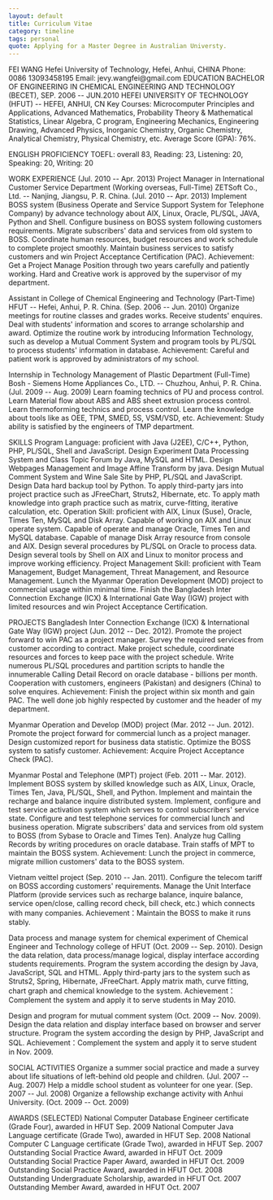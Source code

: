 ```yaml
---
layout: default
title: Curriculum Vitae
category: timeline
tags: personal
quote: Applying for a Master Degree in Australian Universty.
---
```

<p>
FEI WANG
Hefei University of Technology, Hefei, Anhui, CHINA
Phone: 0086 13093458195 Email: jevy.wangfei@gmail.com
EDUCATION
BACHELOR OF ENGINEERING IN CHEMICAL ENGINEERING AND TECHNOLOGY (BECET), SEP. 2006 -- JUN.2010
HEFEI UNIVERSITY OF TECHNOLOGY (HFUT) -- HEFEI, ANHUI, CN
 Key Courses: Microcomputer Principles and Applications, Advanced Mathematics, Probability Theory & Mathematical Statistics, Linear Algebra, C program, Engineering Mechanics, Engineering Drawing, Advanced Physics, Inorganic Chemistry, Organic Chemistry, Analytical Chemistry, Physical Chemistry, etc.
 Average Score (GPA): 76%. 

ENGLISH PROFICIENCY
TOEFL: overall 83, Reading: 23, Listening: 20, Speaking: 20, Writing: 20

WORK EXPERIENCE (Jul. 2010 -- Apr. 2013)
Project Manager in International Customer Service Department (Working overseas, Full-Time)
ZETSoft Co., Ltd. -- Nanjing, Jiangsu, P. R. China. (Jul. 2010 -- Apr. 2013)
Implement BOSS system (Business Operate and Service Support System for Telephone Company) by advance technology about AIX, Linux, Oracle, PL/SQL, JAVA, Python and Shell.
Configure business on BOSS system following customers requirements.
Migrate subscribers' data and services from old system to BOSS.
Coordinate human resources, budget resources and work schedule to complete project smoothly.
Maintain business services to satisfy customers and win Project Acceptance Certification (PAC).
Achievement: Get a Project Manage Position through two years carefully and patiently working. Hard and Creative work is approved by the supervisor of my department.

Assistant in College of Chemical Engineering and Technology (Part-Time)
HFUT -- Hefei, Anhui, P. R. China. (Sep. 2006 -- Jun. 2010)
Organize meetings for routine classes and grades works.
Receive students' enquires.
Deal with students' information and scores to arrange scholarship and award.
Optimize the routine work by introducing Information Technology, such as develop a Mutual Comment System and program tools by PL/SQL to process students' information in database.
Achievement: Careful and patient work is approved by administrators of my school.

Internship in Technology Management of Plastic Department (Full-Time)
Bosh - Siemens Home Appliances Co., LTD. -- Chuzhou, Anhui, P. R. China. (Jul. 2009 -- Aug. 2009)
Learn foaming technics of PU and process control.
Learn Material flow about ABS and ABS sheet extrusion process control.
Learn thermoforming technics and process control.
Learn the knowledge about tools like as OEE, TPM, SMED, 5S, VSM/VSD, etc.
Achievement: Study ability is satisfied by the engineers of TMP department.

SKILLS 
 Program Language: proficient with Java (J2EE), C/C++, Python, PHP, PL/SQL, Shell and JavaScript.
Design Experiment Data Processing System and Class Topic Forum by Java, MySQL and HTML.
Design Webpages Management and Image Affine Transform by java.
Design Mutual Comment System and Wine Sale Site by PHP, PL/SQL and JavaScript.
Design Data hard backup tool by Python.
To apply third-party jars into project practice such as JFreeChart, Struts2, Hibernate, etc.
To apply math knowledge into graph practice such as matrix, curve-fitting, iterative calculation, etc.
 Operation Skill: proficient with AIX, Linux (Suse), Oracle, Times Ten, MySQL and Disk Array.
Capable of working on AIX and Linux operate system.
Capable of operate and manage Oracle, Times Ten and MySQL database.
Capable of manage Disk Array resource from console and AIX.
Design several procedures by PL/SQL on Oracle to process data.
Design several tools by Shell on AIX and Linux to monitor process and improve working efficiency.
 Project Management Skill: proficient with Team Management, Budget Management, Threat Management, and Resource Management.
Lunch the Myanmar Operation Development (MOD) project to commercial usage within minimal time.
Finish the Bangladesh Inter Connection Exchange (ICX) & International Gate Way (IGW) project with limited resources and win Project Acceptance Certification.

PROJECTS
 Bangladesh Inter Connection Exchange (ICX) & International Gate Way (IGW) project (Jun. 2012 -- Dec. 2012).
Promote the project forward to win PAC as a project manager.
Survey the required services from customer according to contract. 
Make project schedule, coordinate resources and forces to keep pace with the project schedule. 
Write numerous PL/SQL procedures and partition scripts to handle the innumerable Calling Detail Record on oracle database - billions per month.
Cooperation with customers, engineers (Pakistan) and designers (China) to solve enquires.
Achievement: Finish the project within six month and gain PAC. The well done job highly respected by customer and the header of my department. 

 Myanmar Operation and Develop (MOD) project (Mar. 2012 -- Jun. 2012).
Promote the project forward for commercial lunch as a project manager.
Design customized report for business data statistic.
Optimize the BOSS system to satisfy customer.
Achievement: Acquire Project Acceptance Check (PAC).

 Myanmar Postal and Telephone (MPT) project (Feb. 2011 -- Mar. 2012). 
Implement BOSS system by skilled knowledge such as AIX, Linux, Oracle, Times Ten, Java, PL/SQL, Shell, and Python.
Implement and maintain the recharge and balance inquire distributed system.
Implement, configure and test service activation system which serves to control subscribers' service state.
Configure and test telephone services for commercial lunch and business operation.
Migrate subscribers' data and services from old system to BOSS (from Sybase to Oracle and Times Ten).
Analyze hug Calling Records by writing procedures on oracle database.
Train staffs of MPT to maintain the BOSS system.
Achievement: Lunch the project in commerce, migrate million customers' data to the BOSS system.

 Vietnam veittel project (Sep. 2010 -- Jan. 2011).
Configure the telecom tariff on BOSS according customers' requirements.
Manage the Unit Interface Platform (provide services such as recharge balance, inquire balance, service open/close, calling record check, bill check, etc.) which connects with many companies. 
Achievement：Maintain the BOSS to make it runs stably.

 Data process and manage system for chemical experiment of Chemical Engineer and Technology college of HFUT (Oct. 2009 -- Sep. 2010).
Design the data relation, data process/manage logical, display interface according students requirements.
Program the system according the design by Java, JavaScript, SQL and HTML.
Apply third-party jars to the system such as Struts2, Spring, Hibernate, JFreeChart.
Apply matrix math, curve fitting, chart graph and chemical knowledge to the system.
Achievement：Complement the system and apply it to serve students in May 2010.

 Design and program for mutual comment system (Oct. 2009 -- Nov. 2009).
Design the data relation and display interface based on browser and server structure. 
Program the system according the design by PHP, JavaScript and SQL.
Achievement：Complement the system and apply it to serve student in Nov. 2009.

SOCIAL ACTIVITIES
Organize a summer social practice and made a survey about life situations of left-behind old people and children. (Jul. 2007 -- Aug. 2007)
Help a middle school student as volunteer for one year. (Sep. 2007 -- Jul. 2008)
Organize a fellowship exchange activity with Anhui University. (Oct. 2009 -- Oct. 2009)

AWARDS (SELECTED)
National Computer Database Engineer certificate (Grade Four), awarded in HFUT	Sep. 2009
National Computer Java Language certificate (Grade Two), awarded in HFUT	Sep. 2008
National Computer C Language certificate (Grade Two), awarded in HFUT	Sep. 2007
Outstanding Social Practice Award, awarded in HFUT	Oct. 2009
Outstanding Social Practice Paper Award, awarded in HFUT	Oct. 2009
Outstanding Social Practice Award, awarded in HFUT	Oct. 2008
Outstanding Undergraduate Scholarship, awarded in HFUT	Oct. 2007
Outstanding Member Award, awarded in HFUT	Oct. 2007
</p>
